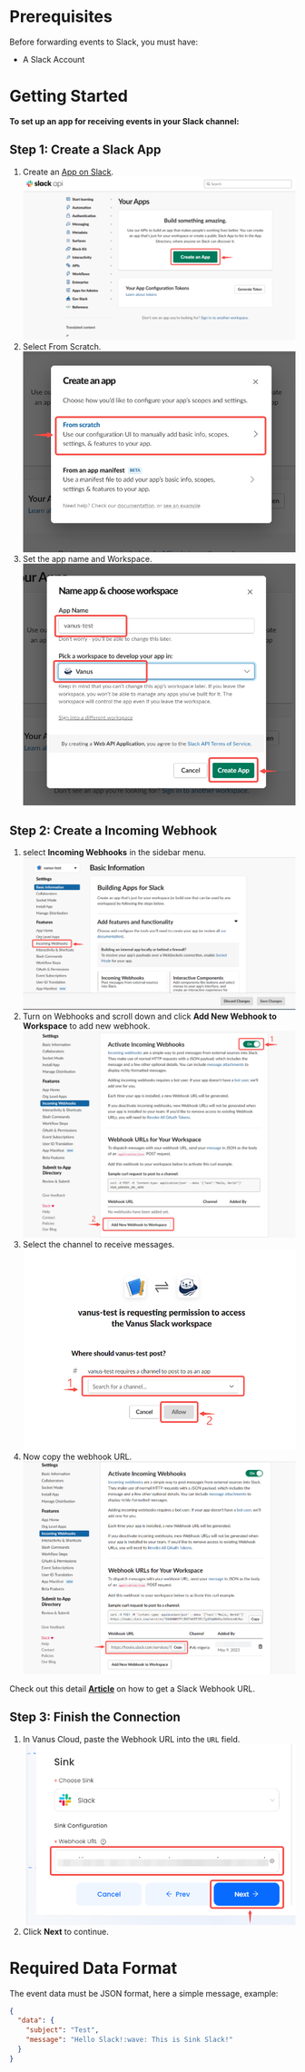 # Prerequisites

Before forwarding events to Slack, you must have:

- A Slack Account

# Getting Started

**To set up an app for receiving events in your Slack channel:**

## Step 1: Create a Slack App
1. Create an [App on Slack](https://api.slack.com/apps).
   ![](images/1.png)
2. Select From Scratch.
   ![](images/2.png)
3. Set the app name and Workspace.
![](images/3.png)

## Step 2: Create a Incoming Webhook
1. select **Incoming Webhooks** in the sidebar menu.
![img.png](images/4.png)
2. Turn on Webhooks and scroll down and click **Add New Webhook to Workspace** to add new webhook.
![](images/5.png)
3. Select the channel to receive messages.
![img.png](images/6.png)
4. Now copy the webhook URL.
![](images/7.png)

Check out this detail [**Article**](https://www.vanus.ai/blog/get-your-slack-webhook-url/) on how to get a Slack Webhook URL.

## Step 3: Finish the Connection
1. In Vanus Cloud, paste the Webhook URL into the `URL` field. 
![img_2.png](images/8.png)
2. Click **Next** to continue.

# Required Data Format

The event data must be JSON format, here a simple message, example:

```json
{
  "data": {
    "subject": "Test",
    "message": "Hello Slack!:wave: This is Sink Slack!"
  }
}
```
